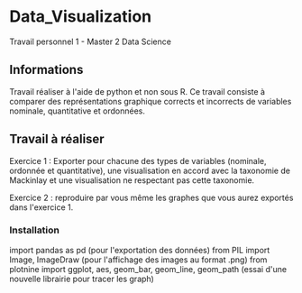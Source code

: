 # Data_Visualization


Travail personnel 1 - Master 2 Data Science

## Informations

Travail réaliser à l'aide de python et non sous R.
Ce travail consiste à comparer des représentations graphique corrects et incorrects de variables nominale, quantitative et ordonnées.

## Travail à réaliser

Exercice 1 :
Exporter pour chacune des types de variables (nominale, ordonnée et quantitative), une visualisation en accord avec la taxonomie de Mackinlay et une visualisation ne respectant pas cette taxonomie.

Exercice 2 : reproduire par vous même les graphes que vous aurez exportés dans l'exercice 1.

### Installation

import pandas as pd (pour l'exportation des données)
from PIL import Image, ImageDraw (pour l'affichage des images au format .png)
from plotnine import ggplot, aes, geom_bar, geom_line, geom_path (essai d'une nouvelle librairie pour tracer les graph)

